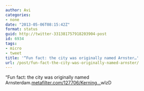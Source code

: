 ```yaml
---
author: Avi
categories:
- none
date: "2013-05-06T08:15:42Z"
format: status
guid: http://twitter-331381757918203904-post
id: 6934
tags:
- micro
- tweet
title: '“Fun fact: the city was originally named Arnster…'
url: /post/fun-fact-the-city-was-originally-named-arnster/
---
```

“Fun fact: the city was originally named Arnsterdam.[metafilter.com/127706/Kerning…](http://www.metafilter.com/127706/Kerning-panic-in-Amsterdam)wIzD